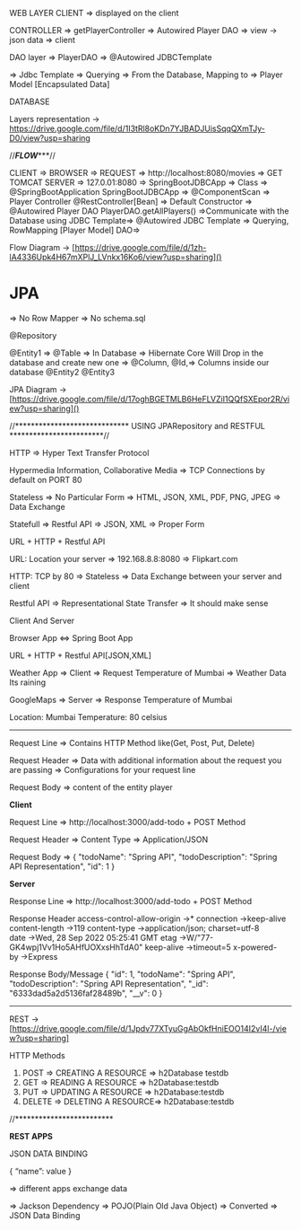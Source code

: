 WEB LAYER
CLIENT => displayed on the client

CONTROLLER => getPlayerController => Autowired Player DAO  => view -> json data => client


DAO layer
=> PlayerDAO => @Autowired JDBCTemplate

=> Jdbc Template => Querying => From the Database, Mapping to => Player Model [Encapsulated Data]


DATABASE

Layers representation -> https://drive.google.com/file/d/1I3tRl8oKDn7YJBADJUisSqqQXmTJy-D0/view?usp=sharing



//*****************FLOW********************//

CLIENT => BROWSER => REQUEST => http://localhost:8080/movies  => GET
TOMCAT SERVER => 127.0.01:8080 => SpringBootJDBCApp => Class => @SpringBootApplication
SpringBootJDBCApp => @ComponentScan => Player Controller @RestController[Bean] => Default Constructor => @Autowired Player DAO
PlayerDAO.getAllPlayers() =>Communicate with the Database using JDBC Template=>  @Autowired JDBC Template => Querying, RowMapping [Player Model] DAO=>

Flow Diagram -> [https://drive.google.com/file/d/1zh-lA4336Upk4H67mXPlJ_LVnkx16Ko6/view?usp=sharing]()

<h1>JPA</h1>

=> No Row Mapper
=> No schema.sql

@Repository

@Entity1 => @Table => In  Database => Hibernate Core Will Drop in the database and create new one => @Column, @Id,=> Columns inside our database
@Entity2
@Entity3


JPA Diagram -> [https://drive.google.com/file/d/17oghBGETMLB6HeFLVZiI1QQfSXEpor2R/view?usp=sharing]()


//***************************** USING JPARepository and RESTFUL ************************//

HTTP => Hyper Text Transfer Protocol


Hypermedia Information, Collaborative Media => TCP Connections by default on PORT 80


Stateless => No Particular Form => HTML, JSON, XML, PDF, PNG, JPEG => Data Exchange

Statefull  => Restful API => JSON, XML => Proper Form


URL + HTTP + Restful API


URL: Location your server => 192.168.8.8:8080 => Flipkart.com

HTTP: TCP by 80 => Stateless => Data Exchange between your server and client

Restful API => Representational State Transfer => It should make sense

Client And Server

Browser App <=> Spring Boot App

URL + HTTP + Restful API[JSON,XML]

Weather App => Client => Request Temperature of Mumbai => Weather Data Its raining

GoogleMaps => Server => Response Temperature of Mumbai

Location: Mumbai
Temperature: 80 celsius


***************

Request Line => Contains HTTP Method like(Get, Post, Put, Delete)

Request Header => Data with additional information about the request you are passing => Configurations for your request line

Request Body => content of the entity player



**Client**

Request Line => http://localhost:3000/add-todo + POST Method

Request Header => Content Type => Application/JSON

Request Body => {
"todoName": "Spring API",
"todoDescription": "Spring API Representation",
"id": 1
}

**Server**

Response Line => http://localhost:3000/add-todo + POST Method

Response Header
access-control-allow-origin →*
connection →keep-alive
content-length →119
content-type →application/json; charset=utf-8
date →Wed, 28 Sep 2022 05:25:41 GMT
etag →W/"77-GK4wpj1Vv1Ho5AHfUOXxsHhTdA0"
keep-alive →timeout=5
x-powered-by →Express

Response Body/Message
{
"id": 1,
"todoName": "Spring API",
"todoDescription": "Spring API Representation",
"_id": "6333dad5a2d5136faf28489b",
"__v": 0
}

***********

REST -> [https://drive.google.com/file/d/1Jpdv77XTyuGgAbOkfHniEOO14I2vI4l-/view?usp=sharing]

HTTP Methods
1. POST => CREATING A RESOURCE => h2Database testdb
2. GET => READING A RESOURCE => h2Database:testdb
3. PUT => UPDATING A RESOURCE => h2Database:testdb
4. DELETE => DELETING A RESOURCE=> h2Database:testdb



//*************************

**REST APPS**


JSON DATA BINDING

{
“name”: value
}

=> different apps exchange data

=> Jackson Dependency  => POJO(Plain Old Java Object) => Converted => JSON Data Binding





